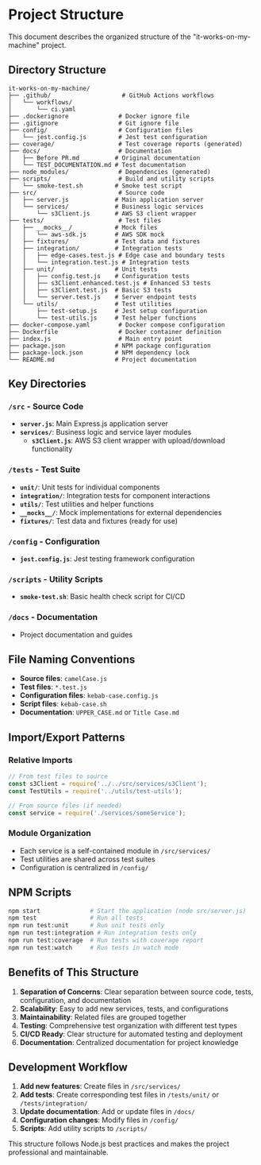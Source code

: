 # Project Structure

This document describes the organized structure of the "it-works-on-my-machine" project.

## Directory Structure

```
it-works-on-my-machine/
├── .github/                    # GitHub Actions workflows
│   └── workflows/
│       └── ci.yaml
├── .dockerignore              # Docker ignore file
├── .gitignore                 # Git ignore file
├── config/                    # Configuration files
│   └── jest.config.js         # Jest test configuration
├── coverage/                  # Test coverage reports (generated)
├── docs/                      # Documentation
│   ├── Before PR.md          # Original documentation
│   └── TEST_DOCUMENTATION.md # Test documentation
├── node_modules/              # Dependencies (generated)
├── scripts/                   # Build and utility scripts
│   └── smoke-test.sh         # Smoke test script
├── src/                       # Source code
│   ├── server.js             # Main application server
│   └── services/             # Business logic services
│       └── s3Client.js       # AWS S3 client wrapper
├── tests/                     # Test files
│   ├── __mocks__/            # Mock files
│   │   └── aws-sdk.js        # AWS SDK mock
│   ├── fixtures/             # Test data and fixtures
│   ├── integration/          # Integration tests
│   │   ├── edge-cases.test.js # Edge case and boundary tests
│   │   └── integration.test.js # Integration tests
│   ├── unit/                 # Unit tests
│   │   ├── config.test.js    # Configuration tests
│   │   ├── s3Client.enhanced.test.js # Enhanced S3 tests
│   │   ├── s3Client.test.js  # Basic S3 tests
│   │   └── server.test.js    # Server endpoint tests
│   └── utils/                # Test utilities
│       ├── test-setup.js     # Jest setup configuration
│       └── test-utils.js     # Test helper functions
├── docker-compose.yaml        # Docker compose configuration
├── Dockerfile                 # Docker container definition
├── index.js                   # Main entry point
├── package.json              # NPM package configuration
├── package-lock.json         # NPM dependency lock
└── README.md                 # Project documentation
```

## Key Directories

### `/src` - Source Code
- **`server.js`**: Main Express.js application server
- **`services/`**: Business logic and service layer modules
  - **`s3Client.js`**: AWS S3 client wrapper with upload/download functionality

### `/tests` - Test Suite
- **`unit/`**: Unit tests for individual components
- **`integration/`**: Integration tests for component interactions
- **`utils/`**: Test utilities and helper functions
- **`__mocks__/`**: Mock implementations for external dependencies
- **`fixtures/`**: Test data and fixtures (ready for use)

### `/config` - Configuration
- **`jest.config.js`**: Jest testing framework configuration

### `/scripts` - Utility Scripts
- **`smoke-test.sh`**: Basic health check script for CI/CD

### `/docs` - Documentation
- Project documentation and guides

## File Naming Conventions

- **Source files**: `camelCase.js`
- **Test files**: `*.test.js`
- **Configuration files**: `kebab-case.config.js`
- **Script files**: `kebab-case.sh`
- **Documentation**: `UPPER_CASE.md` or `Title Case.md`

## Import/Export Patterns

### Relative Imports
```javascript
// From test files to source
const s3Client = require('../../src/services/s3Client');
const TestUtils = require('../utils/test-utils');

// From source files (if needed)
const service = require('./services/someService');
```

### Module Organization
- Each service is a self-contained module in `/src/services/`
- Test utilities are shared across test suites
- Configuration is centralized in `/config/`

## NPM Scripts

```bash
npm start              # Start the application (node src/server.js)
npm test               # Run all tests
npm run test:unit      # Run unit tests only
npm run test:integration # Run integration tests only
npm run test:coverage  # Run tests with coverage report
npm run test:watch     # Run tests in watch mode
```

## Benefits of This Structure

1. **Separation of Concerns**: Clear separation between source code, tests, configuration, and documentation
2. **Scalability**: Easy to add new services, tests, and configurations
3. **Maintainability**: Related files are grouped together
4. **Testing**: Comprehensive test organization with different test types
5. **CI/CD Ready**: Clear structure for automated testing and deployment
6. **Documentation**: Centralized documentation for project knowledge

## Development Workflow

1. **Add new features**: Create files in `/src/services/`
2. **Add tests**: Create corresponding test files in `/tests/unit/` or `/tests/integration/`
3. **Update documentation**: Add or update files in `/docs/`
4. **Configuration changes**: Modify files in `/config/`
5. **Scripts**: Add utility scripts to `/scripts/`

This structure follows Node.js best practices and makes the project professional and maintainable.
